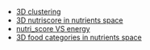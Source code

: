 * [3D clustering](./clustering_3D.html)
* [3D nutriscore in nutrients space](./3d_nutrients_&_nutriscore.html)
* [nutri_score VS energy](./energy_VS_nutri_score.html)
* [3D food categories in nutrients space](./3d_nutrients_&_category.html)